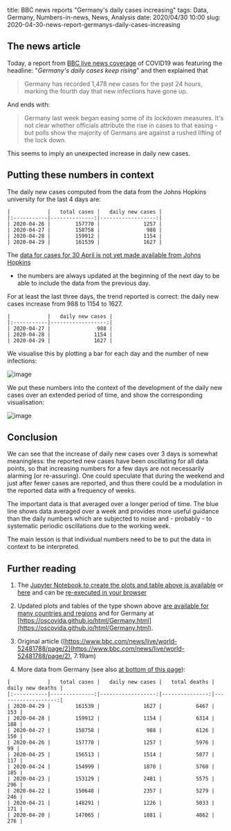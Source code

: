 title: BBC news reports "Germany's daily cases increasing"
tags: Data, Germany, Numbers-in-news, News, Analysis
date: 2020/04/30 10:00
slug: 2020-04-30-news-report-germanys-daily-cases-increasing


## The news article

Today, a report from [BBC live news
coverage](https://www.bbc.com/news/live/world-52481788/page/2) of COVID19 was
featuring the headline: "*Germany's daily cases keep rising*" and then explained that

> Germany has recorded 1,478 new cases for the past 24 hours, marking the fourth
> day that new infections have gone up.

And ends with:

> Germany last week began easing some of its lockdown measures. It's not clear
> whether officials attribute the rise in cases to that easing - but polls show
> the majority of Germans are against a rushed lifting of the lock down.

This seems to imply an unexpected increase in daily new cases. 

## Putting these numbers in context

The daily new cases computed from the data from the Johns Hopkins university for the last 4 days are:

```
|            |   total cases |   daily new cases |
|:-----------|--------------:|------------------:|
| 2020-04-26 |        157770 |              1257 |
| 2020-04-27 |        158758 |               988 |
| 2020-04-28 |        159912 |              1154 |
| 2020-04-29 |        161539 |              1627 |
```

The [data for cases for 30 April is not yet made available from Johns
Hopkins](https://github.com/CSSEGISandData/COVID-19/blob/master/csse_covid_19_data/csse_covid_19_time_series/time_series_covid19_confirmed_global.csv)
- the numbers are always updated at the beginning of the next day to be able to
include the data from the previous day.

For at least the last three days, the trend reported is correct: the daily new cases increase from 988 to 1154 to 1627.

```
|            |   daily new cases |
|:-----------|------------------:|
| 2020-04-27 |               988 |
| 2020-04-28 |              1154 |
| 2020-04-29 |              1627 |
```

We visualise this by plotting a bar for each day and the number of new infections:

![image]({attach}2020-04-30-bbc-germany-increasing1.svg)

We put these numbers into the context of the development of the daily new cases
over an extended period of time, and show the corresponding visualisation:

![image]({attach}2020-04-30-bbc-germany-increasing2.svg)

## Conclusion

We can see that the increase of daily new cases over 3 days is somewhat
meaningless: the reported new cases have been oscillating for all data points,
so that increasing numbers for a few days are not necessarily alarming (or
re-assuring). One could speculate that during the weekend and just after fewer
cases are reported, and thus there could be a modulation in the reported data
with a frequency of weeks.

The important data is that averaged over a longer period of time. The blue line
shows data averaged over a week and provides more useful guidance than the daily
numbers which are subjected to noise and - probably - to systematic periodic
oscillations due to the working week.

The main lesson is that individual numbers need to be to put the data in context
to be interpreted.

## Further reading

1. The [Jupyter Notebook to create the plots and table above is
available](https://github.com/oscovida/binder/blob/master/ipynb/2020-04-30-bbc-germany-increasing.ipynb) or [here](2020-04-30-bbc-germany-increasing-notebook.html)
and can be [re-executed in your
browser](https://mybinder.org/v2/gh/oscovida/binder/master?filepath=ipynb/2020-04-30-bbc-germany-increasing.ipynb) 

2. Updated plots and tables of the type shown above [are available for many countries and regions](https://oscovida.github.io)
 and for Germany at [https://oscovida.github.io/html/Germany.html](https://oscovida.github.io/html/Germany.html).


3. Original article
   ([https://www.bbc.com/news/live/world-52481788/page/2](https://www.bbc.com/news/live/world-52481788/page/2),
   7:19am)

4. More data from Germany (see also [at bottom of this page](https://oscovida.github.io/html/Germany.html)):
```
|            |   total cases |   daily new cases |   total deaths |   daily new deaths |
|:-----------|--------------:|------------------:|---------------:|-------------------:|
| 2020-04-29 |        161539 |              1627 |           6467 |                153 |
| 2020-04-28 |        159912 |              1154 |           6314 |                188 |
| 2020-04-27 |        158758 |               988 |           6126 |                150 |
| 2020-04-26 |        157770 |              1257 |           5976 |                 99 |
| 2020-04-25 |        156513 |              1514 |           5877 |                117 |
| 2020-04-24 |        154999 |              1870 |           5760 |                185 |
| 2020-04-23 |        153129 |              2481 |           5575 |                296 |
| 2020-04-22 |        150648 |              2357 |           5279 |                246 |
| 2020-04-21 |        148291 |              1226 |           5033 |                171 |
| 2020-04-20 |        147065 |              1881 |           4862 |                276 |
```
